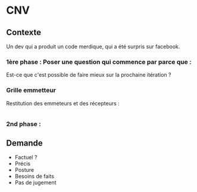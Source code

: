 # CNV

## Contexte

Un dev qui a produit un code merdique, qui a été surpris sur facebook.

### 1ère phase : Poser une question qui commence par parce que :

Est-ce que c'est possible de faire mieux sur la prochaine itération ?

### Grille emmetteur 

Restitution des emmeteurs et des récepteurs :

<image>

### 2nd phase : 


## Demande 

* Factuel ?
* Précis
* Posture
* Besoins de faits
* Pas de jugement


